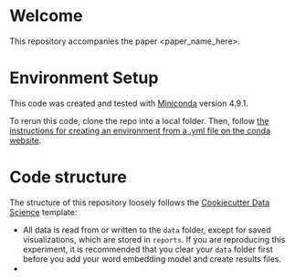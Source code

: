 # Welcome

This repository accompanies the paper <paper_name_here>. 

# Environment Setup

This code was created and tested with [Miniconda](https://docs.conda.io/en/latest/miniconda.html) version 4.9.1.

To rerun this code, clone the repo into a local folder. Then, follow [the instructions for creating an environment from a .yml file on the conda website](https://docs.conda.io/projects/conda/en/latest/user-guide/tasks/manage-environments.html#creating-an-environment-from-an-environment-yml-file).

# Code structure
The structure of this repository loosely follows the [Cookiecutter Data Science](https://drivendata.github.io/cookiecutter-data-science/) template:

- All data is read from or written to the `data` folder, except for saved visualizations, which are stored in `reports`. If you are reproducing this experiment, it is recommended that you clear your `data` folder first before you add your word embedding model and create results files.
- 